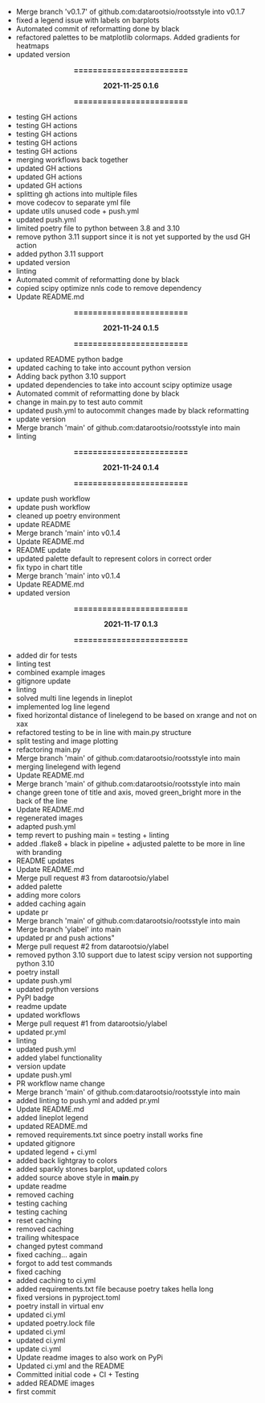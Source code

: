 - Merge branch 'v0.1.7' of github.com:datarootsio/rootsstyle into v0.1.7
- fixed a legend issue with labels on barplots
- Automated commit of reformatting done by black
- refactored palettes to be matplotlib colormaps. Added gradients for heatmaps
- updated version
<div align=center>
            <b>
            <p>========================</p>
            <p>2021-11-25  0.1.6</p>
            <p>========================</p>
            </b>
        </div>

- testing GH actions
- testing GH actions
- testing GH actions
- testing GH actions
- testing GH actions
- merging workflows back together
- updated GH actions
- updated GH actions
- updated GH actions
- splitting gh actions into multiple files
- move codecov to separate yml file
- update utils unused code + push.yml
- updated push.yml
- limited poetry file to python between 3.8 and 3.10
- remove python 3.11 support since it is not yet supported by the usd GH action
- added python 3.11 support
- updated version
- linting
- Automated commit of reformatting done by black
- copied scipy optimize nnls code to remove dependency
- Update README.md
<div align=center>
            <b>
            <p>========================</p>
            <p>2021-11-24  0.1.5</p>
            <p>========================</p>
            </b>
        </div>

- updated README python badge
- updated caching to take into account python version
- Adding back python 3.10 support
- updated dependencies to take into account scipy optimize usage
- Automated commit of reformatting done by black
- change in main.py to test auto commit
- updated push.yml to autocommit changes made by black reformatting
- update version
- Merge branch 'main' of github.com:datarootsio/rootsstyle into main
- linting
<div align=center>
            <b>
            <p>========================</p>
            <p>2021-11-24  0.1.4</p>
            <p>========================</p>
            </b>
        </div>

- update push workflow
- update push workflow
- cleaned up poetry environment
- update README
- Merge branch 'main' into v0.1.4
- Update README.md
- README update
- updated palette default to represent colors in correct order
- fix typo in chart title
- Merge branch 'main' into v0.1.4
- Update README.md
- updated version
<div align=center>
            <b>
            <p>========================</p>
            <p>2021-11-17  0.1.3</p>
            <p>========================</p>
            </b>
        </div>

- added dir for tests
- linting test
- combined example images
- gitignore update
- linting
- solved multi line legends in lineplot
- implemented log line legend
- fixed horizontal distance of linelegend to be based on xrange and not on xax
- refactored testing to be in line with main.py structure
- split testing and image plotting
- refactoring main.py
- Merge branch 'main' of github.com:datarootsio/rootsstyle into main
- merging linelegend with legend
- Update README.md
- Merge branch 'main' of github.com:datarootsio/rootsstyle into main
- change green tone of title and axis, moved green_bright more in the back of the line
- Update README.md
- regenerated images
- adapted push.yml
- temp revert to pushing main = testing + linting
- added .flake8 + black in pipeline + adjusted palette to be more in line with branding
- README updates
- Update README.md
- Merge pull request #3 from datarootsio/ylabel
- added palette
- adding more colors
- added caching again
- update pr
- Merge branch 'main' of github.com:datarootsio/rootsstyle into main
- Merge branch 'ylabel' into main
- updated pr and push actions"
- Merge pull request #2 from datarootsio/ylabel
- removed python 3.10 support due to latest scipy version not supporting python 3.10
- poetry install
- update push.yml
- updated python versions
- PyPI badge
- readme update
- updated workflows
- Merge pull request #1 from datarootsio/ylabel
- updated pr.yml
- linting
- updated push.yml
- added ylabel functionality
- version update
- update push.yml
- PR workflow name change
- Merge branch 'main' of github.com:datarootsio/rootsstyle into main
- added linting to push.yml and added pr.yml
- Update README.md
- added lineplot legend
- updated README.md
- removed requirements.txt since poetry install works fine
- updated gitignore
- updated legend + ci.yml
- added back lightgray to colors
- added sparkly stones barplot, updated colors
- added source above style in __main__.py
- update readme
- removed caching
- testing caching
- testing caching
- reset caching
- removed caching
- trailing whitespace
- changed pytest command
- fixed caching... again
- forgot to add test commands
- fixed caching
- added caching to ci.yml
- added requirements.txt file because poetry takes hella long
- fixed versions in pyproject.toml
- poetry install in virtual env
- updated ci.yml
- updated poetry.lock file
- updated ci.yml
- updated ci.yml
- update ci.yml
- Update readme images to also work on PyPi
- Updated ci.yml and the README
- Committed initial code + CI + Testing
- added README images
- first commit
